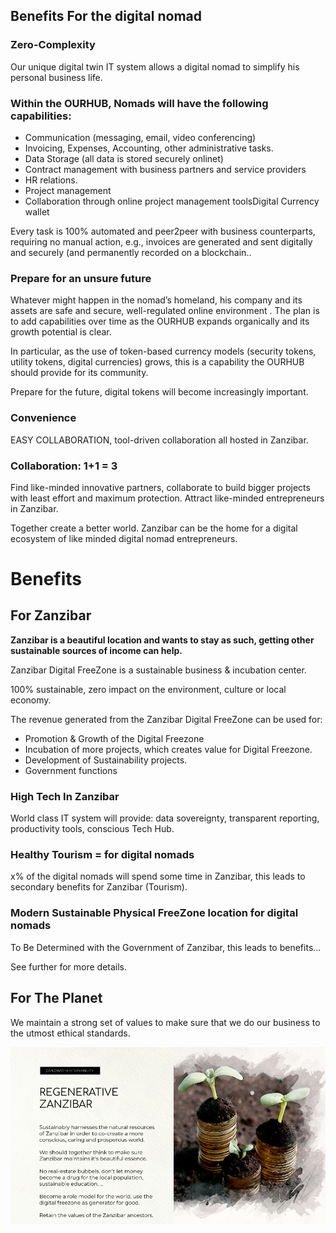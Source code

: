 
## Benefits For the digital nomad

### Zero-Complexity

Our unique digital twin IT system allows a digital nomad to simplify his personal business life. 

### Within the OURHUB, Nomads will have the following capabilities:  

* Communication (messaging, email, video conferencing)
* Invoicing, Expenses, Accounting, other administrative tasks.
* Data Storage (all  data is stored securely onlinet)
* Contract management with business partners and service providers
* HR relations.
* Project management
* Collaboration through online project management toolsDigital Currency wallet 

Every task  is 100% automated and peer2peer with business counterparts, requiring no manual action, e.g.,  invoices are generated and sent digitally and securely (and permanently recorded on a blockchain..

### Prepare for an unsure future

Whatever might happen in the nomad’s homeland, his company and its assets are safe and secure,  well-regulated online environment . The plan is to add capabilities over time as the OURHUB expands organically and its growth potential  is clear.

In particular, as the use of token-based currency models (security tokens, utility tokens, digital currencies) grows, this is a capability the OURHUB should provide for its community. 

Prepare for the future, digital tokens will become increasingly important. 

### Convenience

EASY COLLABORATION, tool-driven collaboration all hosted in Zanzibar. 

### Collaboration: 1+1 = 3

Find like-minded innovative partners, collaborate to build bigger projects with least effort and maximum protection. Attract like-minded entrepreneurs in Zanzibar.

Together create a better world. Zanzibar can be the home for a digital ecosystem of like minded digital nomad entrepreneurs.

# Benefits

## For Zanzibar

**Zanzibar is a beautiful location and wants to stay as such, getting other sustainable sources of income can help.**

Zanzibar Digital FreeZone is a sustainable business & incubation center.

100% sustainable, zero impact on the environment, culture or local economy.

The revenue generated from the Zanzibar Digital FreeZone can be used for:

* Promotion & Growth of the Digital Freezone
* Incubation of more projects, which creates value for Digital Freezone.
* Development of Sustainability projects.
* Government functions

### High Tech In Zanzibar

World class IT system will provide: data sovereignty, transparent reporting, productivity tools, conscious Tech Hub.

### Healthy Tourism = for digital nomads

x% of the digital nomads will spend some time in Zanzibar, this leads to secondary benefits for Zanzibar (Tourism).

### Modern Sustainable Physical FreeZone location for digital nomads

To Be Determined with the Government of Zanzibar, this leads to benefits...

See further for more details.

## For The Planet

We maintain a strong set of values to make sure that we do our business to the utmost ethical standards.

![image alt text](img/regenerative_zanzibar.png)
